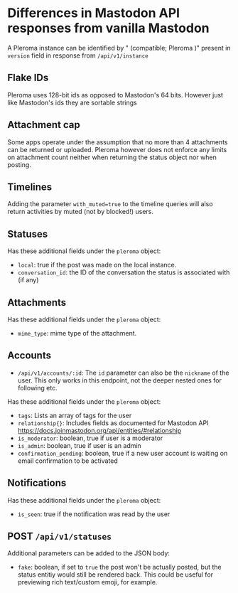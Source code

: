 # Differences in Mastodon API responses from vanilla Mastodon

A Pleroma instance can be identified by "<Mastodon version> (compatible; Pleroma <version>)" present in `version` field in response from `/api/v1/instance` 

## Flake IDs

Pleroma uses 128-bit ids as opposed to Mastodon's 64 bits. However just like Mastodon's ids they are sortable strings

## Attachment cap

Some apps operate under the assumption that no more than 4 attachments can be returned or uploaded. Pleroma however does not enforce any limits on attachment count neither when returning the status object nor when posting.

## Timelines

Adding the parameter `with_muted=true` to the timeline queries will also return activities by muted (not by blocked!) users.

## Statuses

Has these additional fields under the `pleroma` object:

- `local`: true if the post was made on the local instance.
- `conversation_id`: the ID of the conversation the status is associated with (if any)

## Attachments

Has these additional fields under the `pleroma` object:

- `mime_type`: mime type of the attachment.

## Accounts

- `/api/v1/accounts/:id`: The `id` parameter can also be the `nickname` of the user. This only works in this endpoint, not the deeper nested ones for following etc.

Has these additional fields under the `pleroma` object:

- `tags`: Lists an array of tags for the user
- `relationship{}`: Includes fields as documented for Mastodon API https://docs.joinmastodon.org/api/entities/#relationship
- `is_moderator`: boolean, true if user is a moderator
- `is_admin`: boolean, true if user is an admin
- `confirmation_pending`: boolean, true if a new user account is waiting on email confirmation to be activated

## Notifications

Has these additional fields under the `pleroma` object:

- `is_seen`: true if the notification was read by the user

## POST `/api/v1/statuses`

Additional parameters can be added to the JSON body:

- `fake`: boolean, if set to `true` the post won't be actually posted, but the status entitiy would still be rendered back. This could be useful for previewing rich text/custom emoji, for example.
